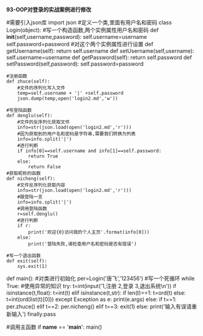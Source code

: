 **93-OOP对登录的实战案例进行修改**

#需要引入json库
import json
#定义一个类,里面有用户名和密码
class Login(object):
	#写一个构造函数,两个实例属性用户名和密码
	def __init__(self,username,password):
		self.username=username
		self.password=password
	#对这个两个实例属性进行设置
	def getUsername(self):
		return self.username
	def setUsername(self,username):
		self.username=username
	def getPassword(self):
		return self.password
	def setPassword(self,password):
		self.password=password

	#注册函数
	def zhuce(self):
		#文件的序列化写入文件
		temp=self.username + '|' +self.password
		json.dump(temp,open('login2.md','w'))

	#写登陆函数
	def denglu(self):
		#文件的反序列化获取文件
		info=str(json.load(open('login2.md','r')))
		#因为获取到的用户名和密码是字符串,需要我们转换为列表
		info=info.split('|')
		#进行判断
		if info[0]==self.username and info[1]==self.password:
			return True
		else:
			return False
	#获取昵称的函数
	def nicheng(self):
		#文件反序列化获取内容
		info=str(json.load(open('login2.md','r')))
		#跟登陆一言
		info=info.split('|')
		#调用登陆函数
		r=self.denglu()
		#进行判断
		if r:
			print('欢迎{0}访问我的个人主页'.format(info[0]))
		else:
			print('登陆失败,请检查用户名和密码是否有错误')

	#写一个退出函数
	def exit(self):
		sys.exit(1)

def main():
	#对类进行初始化
	per=Login('唐飞','123456')
	#写一个死循环
	while True:
		#使用异常的知识
		try:
			t=int(input('1,注册 2,登录 3,退出系统\n'))
			if isinstance(t,float):
				t=int(t)
			elif isinstance(t,str):
				if len(t)==1:
					t=ord(t)
				else:
					t=int(ord(list(t)[0]))
		except Exception as e:
			print(e.args)
		else:
			if t==1:
				per.zhuce()
			elif t==2:
				per.nicheng()
			elif t==3:
				exit(1)
			else:
				print('输入有误请重新输入')
		finally:pass

#调用主函数
if __name__ == '__main__':
	main()